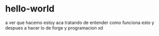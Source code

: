 # hello-world
a ver que hacemo
estoy aca tratando de entender como funciona esto y despues a hacer lo de forge y programacion xd
